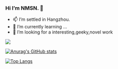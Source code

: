 ### Hi I’m NMSN. 👋

- 📫 I’m settled in Hangzhou.
- 🌱 I’m currently learning ...
- 🤔 I’m looking for a interesting,geeky,novel work

![](https://komarev.com/ghpvc/?username=nmsn)

[![Anurag's GitHub stats](https://github-readme-stats.vercel.app/api?username=nmsn)](https://github.com/anuraghazra/github-readme-stats)

[![Top Langs](https://github-readme-stats.vercel.app/api/top-langs/?username=nmsn)](https://github.com/anuraghazra/github-readme-stats)

<!--
**nmsn/nmsn** is a ✨ _special_ ✨ repository because its `README.md` (this file) appears on your GitHub profile.

Here are some ideas to get you started:

- 🔭 I’m currently working on ...
- 🌱 I’m currently learning ...
- 👯 I’m looking to collaborate on ...
- 🤔 I’m looking for help with ...
- 💬 Ask me about ...
- 📫 How to reach me: ...
- 😄 Pronouns: ...
- ⚡ Fun fact: ...
-->
